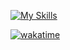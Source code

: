 [![My Skills](https://skillicons.dev/icons?i=go,py,rust,ts,nodejs,htmx,vue,nuxtjs,pinia,tailwind,tauri,postgres,redis,docker&theme=dark&perline=8)](https://skillicons.dev)

[![wakatime](https://wakatime.com/badge/user/018b3b49-c58e-43c0-bcc1-443ae633a752.svg)](https://wakatime.com/@018b3b49-c58e-43c0-bcc1-443ae633a752)
